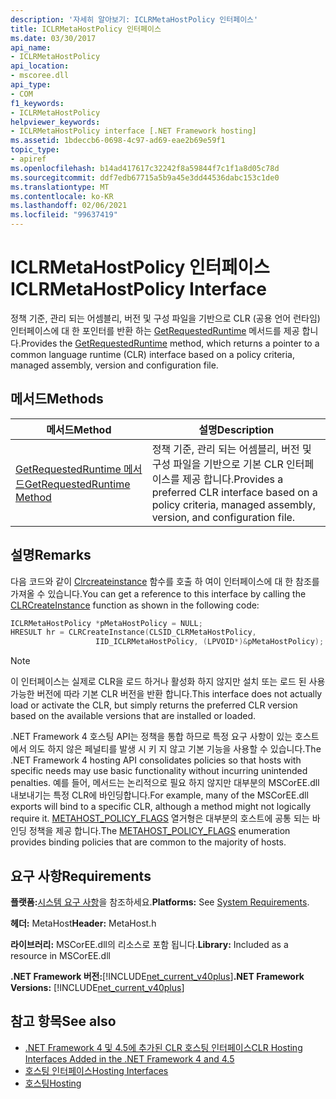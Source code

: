 ```yaml
---
description: '자세히 알아보기: ICLRMetaHostPolicy 인터페이스'
title: ICLRMetaHostPolicy 인터페이스
ms.date: 03/30/2017
api_name:
- ICLRMetaHostPolicy
api_location:
- mscoree.dll
api_type:
- COM
f1_keywords:
- ICLRMetaHostPolicy
helpviewer_keywords:
- ICLRMetaHostPolicy interface [.NET Framework hosting]
ms.assetid: 1bdeccb6-0698-4c97-ad69-eae2b69e59f1
topic_type:
- apiref
ms.openlocfilehash: b14ad417617c32242f8a59844f7c1f1a8d05c78d
ms.sourcegitcommit: ddf7edb67715a5b9a45e3dd44536dabc153c1de0
ms.translationtype: MT
ms.contentlocale: ko-KR
ms.lasthandoff: 02/06/2021
ms.locfileid: "99637419"
---
```

# <a name="iclrmetahostpolicy-interface"></a><span data-ttu-id="9e371-103">ICLRMetaHostPolicy 인터페이스</span><span class="sxs-lookup"><span data-stu-id="9e371-103">ICLRMetaHostPolicy Interface</span></span>

<span data-ttu-id="9e371-104">정책 기준, 관리 되는 어셈블리, 버전 및 구성 파일을 기반으로 CLR (공용 언어 런타임) 인터페이스에 대 한 포인터를 반환 하는 [GetRequestedRuntime](iclrmetahostpolicy-getrequestedruntime-method.md) 메서드를 제공 합니다.</span><span class="sxs-lookup"><span data-stu-id="9e371-104">Provides the [GetRequestedRuntime](iclrmetahostpolicy-getrequestedruntime-method.md) method, which returns a pointer to a common language runtime (CLR) interface based on a policy criteria, managed assembly, version and configuration file.</span></span>  
  
## <a name="methods"></a><span data-ttu-id="9e371-105">메서드</span><span class="sxs-lookup"><span data-stu-id="9e371-105">Methods</span></span>  
  
|<span data-ttu-id="9e371-106">메서드</span><span class="sxs-lookup"><span data-stu-id="9e371-106">Method</span></span>|<span data-ttu-id="9e371-107">설명</span><span class="sxs-lookup"><span data-stu-id="9e371-107">Description</span></span>|  
|------------|-----------------|  
|[<span data-ttu-id="9e371-108">GetRequestedRuntime 메서드</span><span class="sxs-lookup"><span data-stu-id="9e371-108">GetRequestedRuntime Method</span></span>](iclrmetahostpolicy-getrequestedruntime-method.md)|<span data-ttu-id="9e371-109">정책 기준, 관리 되는 어셈블리, 버전 및 구성 파일을 기반으로 기본 CLR 인터페이스를 제공 합니다.</span><span class="sxs-lookup"><span data-stu-id="9e371-109">Provides a preferred CLR interface based on a policy criteria, managed assembly, version, and configuration file.</span></span>|  
  
## <a name="remarks"></a><span data-ttu-id="9e371-110">설명</span><span class="sxs-lookup"><span data-stu-id="9e371-110">Remarks</span></span>  

 <span data-ttu-id="9e371-111">다음 코드와 같이 [Clrcreateinstance](clrcreateinstance-function.md) 함수를 호출 하 여이 인터페이스에 대 한 참조를 가져올 수 있습니다.</span><span class="sxs-lookup"><span data-stu-id="9e371-111">You can get a reference to this interface by calling the [CLRCreateInstance](clrcreateinstance-function.md) function as shown in the following code:</span></span>  
  
```cpp  
ICLRMetaHostPolicy *pMetaHostPolicy = NULL;  
HRESULT hr = CLRCreateInstance(CLSID_CLRMetaHostPolicy,  
                   IID_ICLRMetaHostPolicy, (LPVOID*)&pMetaHostPolicy);  
```  
  
> [!NOTE]
> <span data-ttu-id="9e371-112">이 인터페이스는 실제로 CLR을 로드 하거나 활성화 하지 않지만 설치 또는 로드 된 사용 가능한 버전에 따라 기본 CLR 버전을 반환 합니다.</span><span class="sxs-lookup"><span data-stu-id="9e371-112">This interface does not actually load or activate the CLR, but simply returns the preferred CLR version based on the available versions that are installed or loaded.</span></span>  
  
 <span data-ttu-id="9e371-113">.NET Framework 4 호스팅 API는 정책을 통합 하므로 특정 요구 사항이 있는 호스트에서 의도 하지 않은 페널티를 발생 시 키 지 않고 기본 기능을 사용할 수 있습니다.</span><span class="sxs-lookup"><span data-stu-id="9e371-113">The .NET Framework 4 hosting API consolidates policies so that hosts with specific needs may use basic functionality without incurring unintended penalties.</span></span> <span data-ttu-id="9e371-114">예를 들어, 메서드는 논리적으로 필요 하지 않지만 대부분의 MSCorEE.dll 내보내기는 특정 CLR에 바인딩합니다.</span><span class="sxs-lookup"><span data-stu-id="9e371-114">For example, many of the MSCorEE.dll exports will bind to a specific CLR, although a method might not logically require it.</span></span> <span data-ttu-id="9e371-115">[METAHOST_POLICY_FLAGS](metahost-policy-flags-enumeration.md) 열거형은 대부분의 호스트에 공통 되는 바인딩 정책을 제공 합니다.</span><span class="sxs-lookup"><span data-stu-id="9e371-115">The [METAHOST_POLICY_FLAGS](metahost-policy-flags-enumeration.md) enumeration provides binding policies that are common to the majority of hosts.</span></span>  
  
## <a name="requirements"></a><span data-ttu-id="9e371-116">요구 사항</span><span class="sxs-lookup"><span data-stu-id="9e371-116">Requirements</span></span>  

 <span data-ttu-id="9e371-117">**플랫폼:**[시스템 요구 사항](../../get-started/system-requirements.md)을 참조하세요.</span><span class="sxs-lookup"><span data-stu-id="9e371-117">**Platforms:** See [System Requirements](../../get-started/system-requirements.md).</span></span>  
  
 <span data-ttu-id="9e371-118">**헤더:** MetaHost</span><span class="sxs-lookup"><span data-stu-id="9e371-118">**Header:** MetaHost.h</span></span>  
  
 <span data-ttu-id="9e371-119">**라이브러리:** MSCorEE.dll의 리소스로 포함 됩니다.</span><span class="sxs-lookup"><span data-stu-id="9e371-119">**Library:** Included as a resource in MSCorEE.dll</span></span>  
  
 <span data-ttu-id="9e371-120">**.NET Framework 버전:**[!INCLUDE[net_current_v40plus](../../../../includes/net-current-v40plus-md.md)]</span><span class="sxs-lookup"><span data-stu-id="9e371-120">**.NET Framework Versions:** [!INCLUDE[net_current_v40plus](../../../../includes/net-current-v40plus-md.md)]</span></span>  
  
## <a name="see-also"></a><span data-ttu-id="9e371-121">참고 항목</span><span class="sxs-lookup"><span data-stu-id="9e371-121">See also</span></span>

- [<span data-ttu-id="9e371-122">.NET Framework 4 및 4.5에 추가된 CLR 호스팅 인터페이스</span><span class="sxs-lookup"><span data-stu-id="9e371-122">CLR Hosting Interfaces Added in the .NET Framework 4 and 4.5</span></span>](clr-hosting-interfaces-added-in-the-net-framework-4-and-4-5.md)
- [<span data-ttu-id="9e371-123">호스팅 인터페이스</span><span class="sxs-lookup"><span data-stu-id="9e371-123">Hosting Interfaces</span></span>](hosting-interfaces.md)
- [<span data-ttu-id="9e371-124">호스팅</span><span class="sxs-lookup"><span data-stu-id="9e371-124">Hosting</span></span>](index.md)
